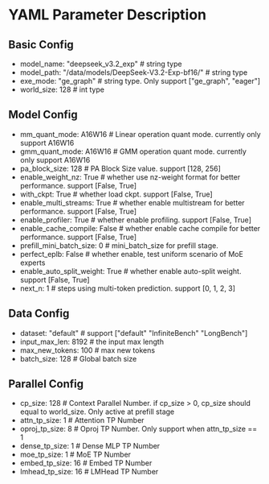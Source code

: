 # YAML Parameter Description

## Basic Config
- model_name: "deepseek_v3.2_exp"                    # string type
- model_path: "/data/models/DeepSeek-V3.2-Exp-bf16/" # string type
- exe_mode: "ge_graph"                              # string type. Only support ["ge_graph", "eager"]
- world_size: 128                                   # int type

## Model Config
- mm_quant_mode: A16W16           # Linear operation quant mode. currently only support A16W16
- gmm_quant_mode: A16W16          # GMM operation quant mode. currently only support A16W16
- pa_block_size: 128              # PA Block Size value. support [128, 256] 
- enable_weight_nz: True          # whether use nz-weight format for better performance. support [False, True]
- with_ckpt: True                 # whether load ckpt. support [False, True]
- enable_multi_streams: True      # whether enable multistream for better performance. support [False, True]
- enable_profiler: True           # whether enable profiling. support [False, True]
- enable_cache_compile: False     # whether enable cache compile for better performance. support [False, True]
- prefill_mini_batch_size: 0      # mini_batch_size for prefill stage. 
- perfect_eplb: False             # whether enable, test uniform scenario of MoE experts
- enable_auto_split_weight: True  # whether enable auto-split weight. support [False, True]
- next_n: 1                       # steps using multi-token prediction. support [0, 1, 2, 3]

## Data Config
- dataset: "default"  # support ["default" "InfiniteBench" "LongBench"]
- input_max_len: 8192 # the input max length 
- max_new_tokens: 100 # max new tokens
- batch_size: 128     # Global batch size

## Parallel Config
- cp_size: 128         # Context Parallel Number. if cp_size > 0, cp_size should equal to world_size. Only active at prefill stage
- attn_tp_size: 1     # Attention TP Number
- oproj_tp_size: 8    # Oproj TP Number. Only support when attn_tp_size == 1
- dense_tp_size: 1    # Dense MLP TP Number
- moe_tp_size: 1      # MoE TP Number
- embed_tp_size: 16   # Embed TP Number
- lmhead_tp_size: 16  # LMHead TP Number
